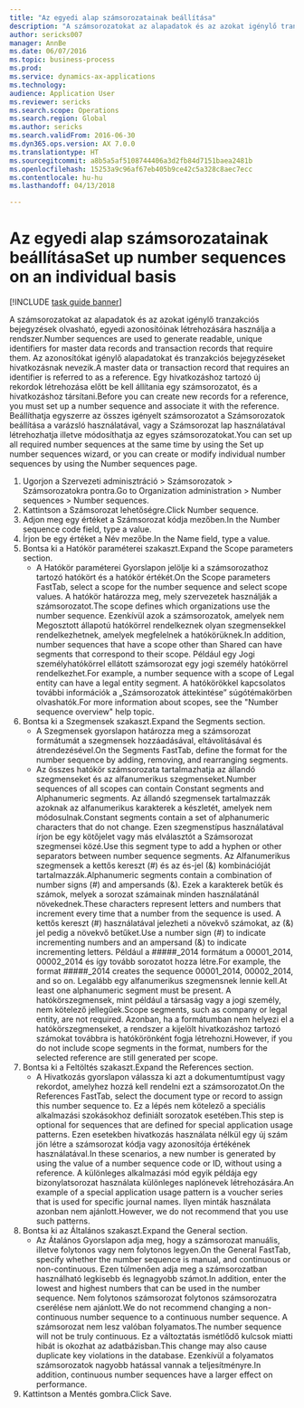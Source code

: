 ```yaml
--- 
title: "Az egyedi alap számsorozatainak beállítása"
description: "A számsorozatokat az alapadatok és az azokat igénylő tranzakciós bejegyzések olvasható, egyedi azonosítóinak létrehozására használja a rendszer."
author: sericks007
manager: AnnBe
ms.date: 06/07/2016
ms.topic: business-process
ms.prod: 
ms.service: dynamics-ax-applications
ms.technology: 
audience: Application User
ms.reviewer: sericks
ms.search.scope: Operations
ms.search.region: Global
ms.author: sericks
ms.search.validFrom: 2016-06-30
ms.dyn365.ops.version: AX 7.0.0
ms.translationtype: HT
ms.sourcegitcommit: a8b5a5af5108744406a3d2fb84d7151baea2481b
ms.openlocfilehash: 15253a9c96af67eb405b9ce42c5a328c8aec7ecc
ms.contentlocale: hu-hu
ms.lasthandoff: 04/13/2018

---
```

# <a name="set-up-number-sequences-on-an-individual-basis"></a><span data-ttu-id="1844b-103">Az egyedi alap számsorozatainak beállítása</span><span class="sxs-lookup"><span data-stu-id="1844b-103">Set up number sequences on an individual basis</span></span>

[!INCLUDE [task guide banner](../../includes/task-guide-banner.md)]

<span data-ttu-id="1844b-104">A számsorozatokat az alapadatok és az azokat igénylő tranzakciós bejegyzések olvasható, egyedi azonosítóinak létrehozására használja a rendszer.</span><span class="sxs-lookup"><span data-stu-id="1844b-104">Number sequences are used to generate readable, unique identifiers for master data records and transaction records that require them.</span></span> <span data-ttu-id="1844b-105">Az azonosítókat igénylő alapadatokat és tranzakciós bejegyzéseket hivatkozásnak nevezik.</span><span class="sxs-lookup"><span data-stu-id="1844b-105">A master data or transaction record that requires an identifier is referred to as a reference.</span></span> <span data-ttu-id="1844b-106">Egy hivatkozáshoz tartozó új rekordok létrehozása előtt be kell állítania egy számsorozatot, és a hivatkozáshoz társítani.</span><span class="sxs-lookup"><span data-stu-id="1844b-106">Before you can create new records for a reference, you must set up a number sequence and associate it with the reference.</span></span> <span data-ttu-id="1844b-107">Beállíthatja egyszerre az összes igényelt számsorozatot a Számsorozatok beállítása a varázsló használatával, vagy a Számsorozat lap használatával létrehozhatja illetve módosíthatja az egyes számsorozatokat.</span><span class="sxs-lookup"><span data-stu-id="1844b-107">You can set up all required number sequences at the same time by using the Set up number sequences wizard, or you can create or modify individual number sequences by using the Number sequences page.</span></span>

1. <span data-ttu-id="1844b-108">Ugorjon a Szervezeti adminisztráció > Számsorozatok > Számsorozatokra pontra.</span><span class="sxs-lookup"><span data-stu-id="1844b-108">Go to Organization administration > Number sequences > Number sequences.</span></span>
2. <span data-ttu-id="1844b-109">Kattintson a Számsorozat lehetőségre.</span><span class="sxs-lookup"><span data-stu-id="1844b-109">Click Number sequence.</span></span>
3. <span data-ttu-id="1844b-110">Adjon meg egy értéket a Számsorozat kódja mezőben.</span><span class="sxs-lookup"><span data-stu-id="1844b-110">In the Number sequence code field, type a value.</span></span>
4. <span data-ttu-id="1844b-111">Írjon be egy értéket a Név mezőbe.</span><span class="sxs-lookup"><span data-stu-id="1844b-111">In the Name field, type a value.</span></span>
5. <span data-ttu-id="1844b-112">Bontsa ki a Hatókör paraméterei szakaszt.</span><span class="sxs-lookup"><span data-stu-id="1844b-112">Expand the Scope parameters section.</span></span>
    * <span data-ttu-id="1844b-113">A Hatókör paraméterei Gyorslapon jelölje ki a számsorozathoz tartozó hatókört és a hatókör értékét.</span><span class="sxs-lookup"><span data-stu-id="1844b-113">On the Scope parameters FastTab, select a scope for the number sequence and select scope values.</span></span>     <span data-ttu-id="1844b-114">A hatókör határozza meg, mely szervezetek használják a számsorozatot.</span><span class="sxs-lookup"><span data-stu-id="1844b-114">The scope defines which organizations use the number sequence.</span></span> <span data-ttu-id="1844b-115">Ezenkívül azok a számsorozatok, amelyek nem Megosztott állapotú hatókörrel rendelkeznek olyan szegmensekkel rendelkezhetnek, amelyek megfelelnek a hatókörüknek.</span><span class="sxs-lookup"><span data-stu-id="1844b-115">In addition, number sequences that have a scope other than Shared can have segments that correspond to their scope.</span></span> <span data-ttu-id="1844b-116">Például egy Jogi személyhatókörrel ellátott számsorozat egy jogi személy hatókörrel rendelkezhet.</span><span class="sxs-lookup"><span data-stu-id="1844b-116">For example, a number sequence with a scope of Legal entity can have a legal entity segment.</span></span> <span data-ttu-id="1844b-117">A hatókörökkel kapcsolatos további információk a „Számsorozatok áttekintése” súgótémakörben olvashatók.</span><span class="sxs-lookup"><span data-stu-id="1844b-117">For more information about scopes, see the "Number sequence overview" help topic.</span></span>  
6. <span data-ttu-id="1844b-118">Bontsa ki a Szegmensek szakaszt.</span><span class="sxs-lookup"><span data-stu-id="1844b-118">Expand the Segments section.</span></span>
    * <span data-ttu-id="1844b-119">A Szegmensek gyorslapon határozza meg a számsorozat formátumát a szegmensek hozzáadásával, eltávolításával és átrendezésével.</span><span class="sxs-lookup"><span data-stu-id="1844b-119">On the Segments FastTab, define the format for the number sequence by adding, removing, and rearranging segments.</span></span>  
    * <span data-ttu-id="1844b-120">Az összes hatókör számsorozata tartalmazhatja az állandó szegmenseket és az alfanumerikus szegmenseket.</span><span class="sxs-lookup"><span data-stu-id="1844b-120">Number sequences of all scopes can contain Constant segments and Alphanumeric segments.</span></span> <span data-ttu-id="1844b-121">Az állandó szegmensek tartalmazzák azoknak az alfanumerikus karakterek a készletét, amelyek nem módosulnak.</span><span class="sxs-lookup"><span data-stu-id="1844b-121">Constant segments contain a set of alphanumeric characters that do not change.</span></span> <span data-ttu-id="1844b-122">Ezen szegmenstípus használatával írjon be egy kötőjelet vagy más elválasztót a Számsorozat szegmensei közé.</span><span class="sxs-lookup"><span data-stu-id="1844b-122">Use this segment type to add a hyphen or other separators between number sequence segments.</span></span> <span data-ttu-id="1844b-123">Az Alfanumerikus szegmensek a kettős kereszt (#) és az és-jel (&) kombinációját tartalmazzák.</span><span class="sxs-lookup"><span data-stu-id="1844b-123">Alphanumeric segments contain a combination of number signs (#) and ampersands (&).</span></span> <span data-ttu-id="1844b-124">Ezek a karakterek betűk és számok, melyek a sorozat számainak minden használatánál növekednek.</span><span class="sxs-lookup"><span data-stu-id="1844b-124">These characters represent letters and numbers that increment every time that a number from the sequence is used.</span></span> <span data-ttu-id="1844b-125">A kettős kereszt (#) használatával jelezheti a növekvő számokat, az (&) jel pedig a növekvő betűket.</span><span class="sxs-lookup"><span data-stu-id="1844b-125">Use a number sign (#) to indicate incrementing numbers and an ampersand (&) to indicate incrementing letters.</span></span> <span data-ttu-id="1844b-126">Például a #####_2014 formátum a 00001_2014, 00002_2014 és így tovább sorozatot hozza létre.</span><span class="sxs-lookup"><span data-stu-id="1844b-126">For example, the format #####_2014 creates the sequence 00001_2014, 00002_2014, and so on.</span></span>     <span data-ttu-id="1844b-127">Legalább egy alfanumerikus szegmensnek lennie kell.</span><span class="sxs-lookup"><span data-stu-id="1844b-127">At least one alphanumeric segment must be present.</span></span> <span data-ttu-id="1844b-128">A hatókörszegmensek, mint például a társaság vagy a jogi személy, nem kötelező jellegűek.</span><span class="sxs-lookup"><span data-stu-id="1844b-128">Scope segments, such as company or legal entity, are not required.</span></span> <span data-ttu-id="1844b-129">Azonban, ha a formátumban nem helyezi el a hatókörszegmenseket, a rendszer a kijelölt hivatkozáshoz tartozó számokat továbbra is hatókörönként fogja létrehozni.</span><span class="sxs-lookup"><span data-stu-id="1844b-129">However, if you do not include scope segments in the format, numbers for the selected reference are still generated per scope.</span></span>  
7. <span data-ttu-id="1844b-130">Bontsa ki a Feltöltés szakaszt.</span><span class="sxs-lookup"><span data-stu-id="1844b-130">Expand the References section.</span></span>
    * <span data-ttu-id="1844b-131">A Hivatkozás gyorslapon válassza ki azt a dokumentumtípust vagy rekordot, amelyhez hozzá kell rendelni ezt a számsorozatot.</span><span class="sxs-lookup"><span data-stu-id="1844b-131">On the References FastTab, select the document type or record to assign this number sequence to.</span></span>     <span data-ttu-id="1844b-132">Ez a lépés nem kötelező a speciális alkalmazási szokásokhoz definiált sorozatok esetében.</span><span class="sxs-lookup"><span data-stu-id="1844b-132">This step is optional for sequences that are defined for special application usage patterns.</span></span> <span data-ttu-id="1844b-133">Ezen esetekben hivatkozás használata nélkül egy új szám jön létre a számsorozat kódja vagy azonosítója értékének használatával.</span><span class="sxs-lookup"><span data-stu-id="1844b-133">In these scenarios, a new number is generated by using the value of a number sequence code or ID, without using a reference.</span></span> <span data-ttu-id="1844b-134">A különleges alkalmazási mód egyik példája egy bizonylatsorozat használata különleges naplónevek létrehozására.</span><span class="sxs-lookup"><span data-stu-id="1844b-134">An example of a special application usage pattern is a voucher series that is used for specific journal names.</span></span> <span data-ttu-id="1844b-135">Ilyen minták használata azonban nem ajánlott.</span><span class="sxs-lookup"><span data-stu-id="1844b-135">However, we do not recommend that you use such patterns.</span></span>  
8. <span data-ttu-id="1844b-136">Bontsa ki az Általános szakaszt.</span><span class="sxs-lookup"><span data-stu-id="1844b-136">Expand the General section.</span></span>
    * <span data-ttu-id="1844b-137">Az Átalános Gyorslapon adja meg, hogy a számsorozat manuális, illetve folytonos vagy nem folytonos legyen.</span><span class="sxs-lookup"><span data-stu-id="1844b-137">On the General FastTab, specify whether the number sequence is manual, and continuous or non-continuous.</span></span> <span data-ttu-id="1844b-138">Ezen túlmenően adja meg a számsorozatban használható legkisebb és legnagyobb számot.</span><span class="sxs-lookup"><span data-stu-id="1844b-138">In addition, enter the lowest and highest numbers that can be used in the number sequence.</span></span>     <span data-ttu-id="1844b-139">Nem folytonos számsorozat folytonos számsorozatra cserélése nem ajánlott.</span><span class="sxs-lookup"><span data-stu-id="1844b-139">We do not recommend changing a non-continuous number sequence to a continuous number sequence.</span></span> <span data-ttu-id="1844b-140">A számsorozat nem lesz valóban folyamatos.</span><span class="sxs-lookup"><span data-stu-id="1844b-140">The number sequence will not be truly continuous.</span></span> <span data-ttu-id="1844b-141">Ez a változtatás ismétlődő kulcsok miatti hibát is okozhat az adatbázisban.</span><span class="sxs-lookup"><span data-stu-id="1844b-141">This change may also cause duplicate key violations in the database.</span></span> <span data-ttu-id="1844b-142">Ezenkívül a folyamatos számsorozatok nagyobb hatással vannak a teljesítményre.</span><span class="sxs-lookup"><span data-stu-id="1844b-142">In addition, continuous number sequences have a larger effect on performance.</span></span>   
9. <span data-ttu-id="1844b-143">Kattintson a Mentés gombra.</span><span class="sxs-lookup"><span data-stu-id="1844b-143">Click Save.</span></span>


